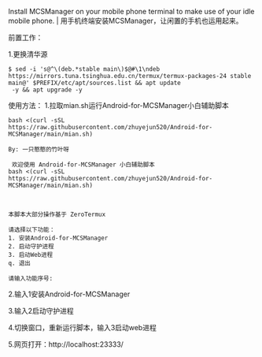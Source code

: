 Install MCSManager on your mobile phone terminal to make use of your idle mobile phone. | 用手机终端安装MCSManager，让闲置的手机也运用起来。

前置工作：

1.更换清华源

```shell
$ sed -i 's@^\(deb.*stable main\)$@#\1\ndeb https://mirrors.tuna.tsinghua.edu.cn/termux/termux-packages-24 stable main@' $PREFIX/etc/apt/sources.list && apt update
 -y && apt upgrade -y
```

使用方法：
1.拉取mian.sh运行Android-for-MCSManager小白辅助脚本
```shell
bash <(curl -sSL https://raw.githubusercontent.com/zhuyejun520/Android-for-MCSManager/main/mian.sh)
```

```shell
By: 一只憨憨的竹叶呀

 欢迎使用 Android-for-MCSManager 小白辅助脚本
bash <(curl -sSL https://raw.githubusercontent.com/zhuyejun520/Android-for-MCSManager/main/mian.sh)



本脚本大部分操作基于 ZeroTermux

请选择以下功能：
1. 安装Android-for-MCSManager
2. 启动守护进程
3. 启动Web进程
q. 退出

请输入功能序号:
```

2.输入1安装Android-for-MCSManager

3.输入2启动守护进程

4.切换窗口，重新运行脚本，输入3启动web进程

5.网页打开：http://localhost:23333/
